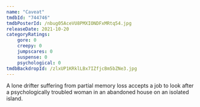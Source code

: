```yaml
---
name: "Caveat"
tmdbId: "744746"
tmdbPosterId: /nbug05AceVU8PMXIONDFxMRtq54.jpg
releaseDate: 2021-10-20
categoryRatings:
    gore: 0
    creepy: 0
    jumpscares: 0
    suspense: 0
    psychological: 0
tmdbBackdropId: /zlxUP1KRklLBx7IZfjcBm5bZNe3.jpg
---
```

A lone drifter suffering from partial memory loss accepts a job to look after a psychologically troubled woman in an abandoned house on an isolated island.
